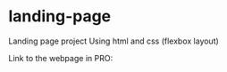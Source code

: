 # landing-page

Landing page project
Using html and css (flexbox layout)

Link to the webpage in PRO:
